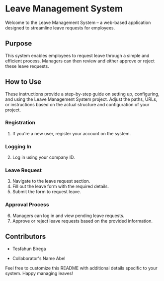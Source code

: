# Leave Management System

Welcome to the Leave Management System – a web-based application designed to streamline leave requests for employees.

## Purpose
This system enables employees to request leave through a simple and efficient process. Managers can then review and either approve or reject these leave requests.

## How to Use
These instructions provide a step-by-step guide on setting up, configuring, 
and using the Leave Management System project. Adjust the paths, URLs, or 
instructions based on the actual structure and configuration of your project.

### Registration
1. If you're a new user, register your account on the system.

### Logging In
2. Log in using your company ID.

### Leave Request
3. Navigate to the leave request section.
4. Fill out the leave form with the required details.
5. Submit the form to request leave.

### Approval Process
6. Managers can log in and view pending leave requests.
7. Approve or reject leave requests based on the provided information.

## Contributors
- Tesfahun Birega

- Collaborator's Name  Abel

Feel free to customize this README with additional details specific to your system. Happy managing leaves!


